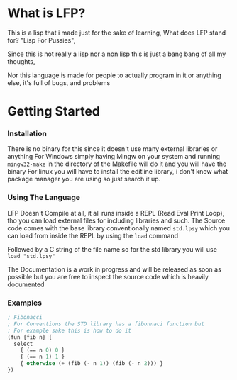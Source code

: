 # What is LFP?
This is a lisp that i made just for the sake of learning, What does LFP stand for? "Lisp For Pussies",

Since this is not really a lisp nor a non lisp this is just a bang bang of all my thoughts,

Nor this language is made for people to actually program in it or anything else, it's full of bugs, and problems

# Getting Started
### Installation
There is no binary for this since it doesn't use many external libraries or anything
For Windows simply having Mingw on your system and running ``mingw32-make`` in the directory of the Makefile will do it and you will have the binary
For linux you will have to install the editline library, i don't know what package manager you are using so just search it up.

### Using The Language
LFP Doesn't Compile at all, it all runs inside a REPL (Read Eval Print Loop), tho you can load external files for including libraries and such.
The Source code comes with the base library conventionally named ``std.lpsy`` which you can load from inside the REPL by using the ``load`` command

Followed by a C string of the file name so for the std library you will use ``load "std.lpsy"``

The Documentation is a work in progress and will be released as soon as possible but you are free to inspect the source code which is heavily documented

### Examples
```lisp
; Fibonacci
; For Conventions the STD library has a fibonnaci function but
; For example sake this is how to do it
(fun {fib n} {
  select
    { (== n 0) 0 }
    { (== n 1) 1 }
    { otherwise (+ (fib (- n 1)) (fib (- n 2))) }
})
```
